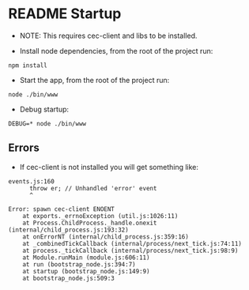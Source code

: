 README Startup
==============

- NOTE: This requires cec-client and libs to be installed.  

- Install node dependencies, from the root of the project run:

```
npm install
```


- Start the app, from the root of the project run:

```
node ./bin/www
```


- Debug startup:

```
DEBUG=* node ./bin/www
```


Errors
------

- If cec-client is not installed you will get something like:

```
events.js:160
      throw er; // Unhandled 'error' event
      ^

Error: spawn cec-client ENOENT
    at exports._errnoException (util.js:1026:11)
    at Process.ChildProcess._handle.onexit (internal/child_process.js:193:32)
    at onErrorNT (internal/child_process.js:359:16)
    at _combinedTickCallback (internal/process/next_tick.js:74:11)
    at process._tickCallback (internal/process/next_tick.js:98:9)
    at Module.runMain (module.js:606:11)
    at run (bootstrap_node.js:394:7)
    at startup (bootstrap_node.js:149:9)
    at bootstrap_node.js:509:3
```